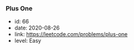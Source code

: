 ### Plus One

* id: 66
* date: 2020-08-26
* link: https://leetcode.com/problems/plus-one
* level: Easy
